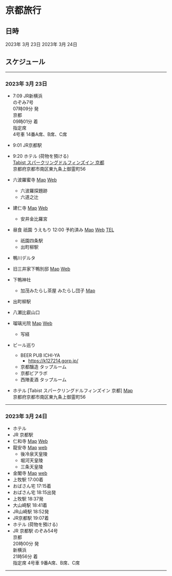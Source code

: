 # 京都旅行

## 日時
2023年 3月 23日
2023年 3月 24日

## スケジュール
--------
### 2023年 3月 23日
* 7:09 JR新横浜  
    のぞみ7号  
    07時09分 発  
    京都  
    09時01分 着  
    指定席  
    4号車 14番A席、B席、C席  

* 9:01 JR京都駅
* 9:20 ホテル (荷物を預ける)  
[Tabist スパークリングドルフィンズイン 京都](https://www.google.com/maps/place/Tabist+%E3%82%B9%E3%83%91%E3%83%BC%E3%82%AF%E3%83%AA%E3%83%B3%E3%82%B0%E3%83%89%E3%83%AB%E3%83%95%E3%82%A3%E3%83%B3%E3%82%BA%E3%82%A4%E3%83%B3+%E4%BA%AC%E9%83%BD/@34.9797166,135.7628634,21z/data=!4m9!3m8!1s0x60010f4d664242d5:0xe5e6cb7e16df9c6f!5m2!4m1!1i2!8m2!3d34.9797945!4d135.7627787!16s%2Fg%2F1tcwr0w3)  
京都府京都市南区東九条上御霊町56
* 六波羅蜜寺
[Map](https://www.google.co.jp/maps/place/%E5%85%AD%E6%B3%A2%E7%BE%85%E8%9C%9C%E5%AF%BA/@35.0006295,135.7543588,14.76z/data=!3m1!5s0x600108c7b5bca6f9:0xeac86fb0c5636dc7!4m6!3m5!1s0x600108cc60ef250f:0xa145712334ef4e9e!8m2!3d34.9970888!4d135.7733663!16s%2Fm%2F0gmc5yf?hl=ja) 
[Web](https://rokuhara.or.jp/)
    * 六波羅探題跡
    * 六道之辻
* 建仁寺
[Map](https://www.google.com/maps/place/%E5%BB%BA%E4%BB%81%E5%AF%BA/@35.0006703,135.7701648,15.93z/data=!4m6!3m5!1s0x600108c1242b7b27:0x7e608f1986c5bb52!8m2!3d35.0002854!4d135.7738985!16s%2Fm%2F027phyz)
[Web](https://www.kenninji.jp/)
    * 安井金比羅宮
* 昼食 祇園 うえもり 12:00 予約済み
[Map](https://www.google.com/maps/place/%E7%A5%87%E5%9C%92%E3%81%86%E3%81%88%E3%82%82%E3%82%8A/@35.002615,135.7753914,19.4z/data=!4m15!1m8!3m7!1s0x600108c164135885:0x60ff3b7013e0d8ba!2z44CSNjA1LTAwNzQg5Lqs6YO95bqc5Lqs6YO95biC5p2x5bGx5Yy656WH5ZyS55S65Y2X5YG077yV77yX77yQ4oiS77yW!3b1!8m2!3d35.0025857!4d135.7754076!16s%2Fg%2F12hm5mzdm!3m5!1s0x600108c1637bcf1b:0xc98a9b3a1f42386a!8m2!3d35.0028202!4d135.7754464!16s%2Fg%2F1ptxk3h9c)
[Web](https://www.uemori.net/)
[TEL](075-551-8251)
    * 祇園四条駅
    * 出町柳駅
* 鴨川デルタ
* 旧三井家下鴨別邸
[Map](https://www.google.com/maps/place/%E6%97%A7%E4%B8%89%E4%BA%95%E5%AE%B6%E4%B8%8B%E9%B4%A8%E5%88%A5%E9%82%B8/@35.0317766,135.7718892,15z/data=!4m6!3m5!1s0x60010842be02a667:0xc3c7177b68096c98!8m2!3d35.0317766!4d135.7718892!16s%2Fg%2F11c0xz132f)
[Web](https://ja.kyoto.travel/tourism/article/mitsuike/)
* 下鴨神社
    * 加茂みたらし茶屋 みたらし団子
[Map](https://www.google.com/maps/place/%E5%8A%A0%E8%8C%82%E3%81%BF%E3%81%9F%E3%82%89%E3%81%97%E8%8C%B6%E5%B1%8B/@35.0396496,135.7713633,18.06z/data=!4m6!3m5!1s0x600108155a2b1a0b:0x6ae04bb270862228!8m2!3d35.0396619!4d135.770764!16s%2Fg%2F1tlz_21p)
* 出町柳駅
* 八瀬比叡山口
* 瑠璃光院
[Map](https://www.google.com/maps/place/%E7%91%A0%E7%92%83%E5%85%89%E9%99%A2/@35.0647272,135.8071195,18.09z/data=!4m6!3m5!1s0x600109c2848b9b5d:0xc85f1b46624ab348!8m2!3d35.0634573!4d135.8087174!16s%2Fg%2F11f5hl8b33)
[Web](https://rurikoin.komyoji.com/)
    * 写経
* ビール巡り
    * BEER PUB ICHI-YA
        * https://k127214.gorp.jp/
    * 京都醸造 タップルーム
    * 京都ビアラボ
    * 西陣麦酒 タップルーム
* ホテル
[Tabist スパークリングドルフィンズイン 京都]
[Map](https://www.google.com/maps/place/Tabist+%E3%82%B9%E3%83%91%E3%83%BC%E3%82%AF%E3%83%AA%E3%83%B3%E3%82%B0%E3%83%89%E3%83%AB%E3%83%95%E3%82%A3%E3%83%B3%E3%82%BA%E3%82%A4%E3%83%B3+%E4%BA%AC%E9%83%BD/@34.9797166,135.7628634,21z/data=!4m9!3m8!1s0x60010f4d664242d5:0xe5e6cb7e16df9c6f!5m2!4m1!1i2!8m2!3d34.9797945!4d135.7627787!16s%2Fg%2F1tcwr0w3)  
京都府京都市南区東九条上御霊町56 

--------
### 2023年 3月 24日

* ホテル
* JR 京都駅
* 仁和寺
[Map](https://www.google.co.jp/maps/place/%E4%BB%81%E5%92%8C%E5%AF%BA/@35.0263019,135.711026,16.26z/data=!4m6!3m5!1s0x6001077fbd662ac3:0xbd7b437e3da08bd8!8m2!3d35.029378!4d135.7138105!16s%2Fg%2F11f39jy3tw?hl=ja)
[Web](https://ninnaji.jp/)
* 龍安寺
[Map](https://www.google.co.jp/maps/place/%E9%BE%8D%E5%AE%89%E5%AF%BA/@35.0334834,135.7171835,16.2z/data=!4m6!3m5!1s0x6001a82a301cbaa7:0xe1ab173e46d78542!8m2!3d35.0344943!4d135.7182634!16zL20vMDRkYnhr?hl=ja)
[web](http://www.ryoanji.jp/smph/)
    * 後冷泉天皇陵
    * 堀河天皇陵
    * 三条天皇陵
* 金閣寺
[Map](https://www.google.co.jp/maps/place/%E9%87%91%E9%96%A3%E5%AF%BA/@35.0394763,135.7280275,16z/data=!4m6!3m5!1s0x6001a820c0eb46bd:0xee4272b1c22645f!8m2!3d35.03937!4d135.7292431!16zL20vMDFrbjR3?hl=ja)
[web](https://www.shokoku-ji.jp/kinkakuji/)
* 上牧駅 17:00着
* おばさん宅 17:15着
* おばさん宅 18:15出発
* 上牧駅 18:37発
* 大山崎駅 18:41着
* JR山崎駅 18:52発
* JR京都駅 19:07着
* ホテル (荷物を預ける)
* JR 京都駅
    のぞみ54号  
    京都  
    20時00分 発  
    新横浜  
    21時56分 着  
    指定席  4号車 9番A席、B席、C席
--------
